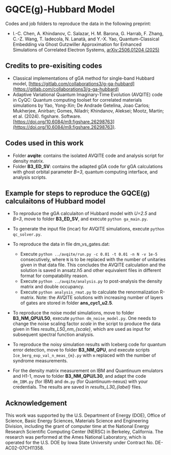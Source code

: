 # GQCE(g)-Hubbard Model
Codes and job folders to reproduce the data in the following preprint:
* I.-C. Chen, A. Khindanov, C. Salazar, H. M. Barona, G. Harrab, F. Zhang, C.-Z. Wang, T. Iadecola, N. Lanatà, and Y.-X. Yao, Quantum-Classical Embedding via Ghost Gutzwiller Approximation for Enhanced Simulations of Correlated Electron Systems, [arXiv:2506.01204 (2025)](https://arxiv.org/abs/2506.01204)

## Credits to pre-exisiting codes
* Classical implementations of gGA method for single-band Hubbard model, [https://gitlab.com/collaborations3/g-ga-hubbard](https://gitlab.com/collaborations3/g-ga-hubbard)
* Adaptive Variational Quantum Imaginary-Time Evolution (AVQITE) code in CyQC: Quantum computing toolset for correlated materials simulations by Yao, Yong-Xin; De Andrade Getelina, Joao Carlos; Mukherjee, Anirban; Gomes, Niladri; Khindanov, Aleksei; Mootz, Martin; et al. (2024). figshare. Software. [https://doi.org/10.6084/m9.figshare.26298763](https://doi.org/10.6084/m9.figshare.26298763).

## Codes used in this work
* Folder **avqite**: contains the isolated AVQITE code and analysis script for density matrix.
* Folder **B3_ED_SV**: contains the adapted gGA code for gGA calculations with ghost orbital parameter *B=3*, quantum computing interface, and analysis scripts.

## Example for steps to reproduce the GQCE(g) calculaitons of Hubbard model
* To reproduce the gGA calculaiton of Hubbard model with *U=2.5* and *B=3*, move to folder **B3_ED_SV**, and execute `python ga_main.py`. 
* To generate the input file (incar) for AVQITE simulations, execute `python qc_solver.py`.
* To reproduce the data in file dm_vs_gates.dat: 
    * Execute `python ../avqite/run.py -c 0.01 -t 0.01 -n N -v 1e-5` consecutively, where `N` is to be replaced with the number of unitaries given in that data file. This concludes the AVQITE calculation and the solution is saved in ansatz.h5 and other equivalent files in different format for compatability reason.
    * Execute `python ../avqite/analysis.py` to post-analysis the density matrix and double occupancy. 
    * Execute `python analysis_rmat.py` to calculate the renormalization R-matrix. Note: the AVQITE solutions with increasing number of layers of gates are stored in folder **ans_cyc1_u2.5**. 

* To reproduce the noise model simulations, move to folder **B3_NM_QPU/L50**, execute `python dm_noise_model.py`. One needs to change the noise scaling factor *scale* in the script to produce the data given in files *results_L50_nm_{scale}*, which are used as input for subsequent spectral function analysis.
* To reproduce the noisy simulation results with Iceberg code for quantum error detection, move to folder **B3_NM_QPU**, and execute scripts `Ice_berg_exp_val_n_meas_{m}.py` with `m` replaced with the number of syndrome measurements. 
* For the density matrix measurement on IBM and Quantinuum emulators and H1-1, move to folder **B3_NM_QPU/L30**, and adapt the code `dm_IBM.py` (for IBM) and `dm.py` (for Quantinuum-nexus) with your credentials. The results are saved in *results_L30_{label}* files.

## Acknowledgement
This work was supported by the U.S. Department of Energy (DOE), Office of Science, Basic Energy Sciences, Materials Science and Engineering Division, including the grant of computer time at the National Energy Research Scientific Computing Center (NERSC) in Berkeley, California. The research was performed at the Ames National Laboratory, which is operated for the U.S. DOE by Iowa State University under Contract No. DE-AC02-07CH11358.